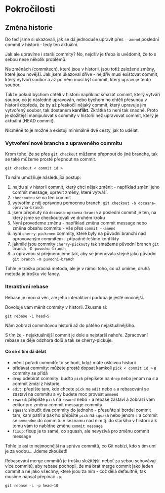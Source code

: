 # Pokročilosti
## Změna historie
Do teď jsme si ukazovali, jak se dá jednoduše upravit přes `--amend` poslední commit v historii - tedy ten aktuální.

Jak ale upravíme i starší commity? No, nejdřív je třeba is uvědomit, že to s sebou nese několik problémů.

Na změnách (commitech), které jsou v historii, jsou totiž založené změny, které jsou novější. Jak jsem ukazoval dříve - nejdřív musí existovat commit, který vytvoří soubor a až po něm musí být commit, který upravuje tento soubor.

Takže pokud bychom chtěli v historii například smazat commit, který vytváří soubor, co je následně upravován, nebo bychom ho chtěli přesunou v historii dopředu, že by až přeskočil nějaký commit, který upravuje jím vytvořený soubor, tak dostanem **konflikt**. Zkrátka to není tak snadné. Proto je složitější manipulovat s commity v historii než upravovat commit, který je aktuální (HEAD commit).

Nicméně to je možné a existují minimálně dvě cesty, jak to udělat.

### Vytvoření nové branche z upraveného commitu
Krom toho, že se přes `git checkout` můžeme přepnout do jiné branche, tak se také můžeme prostě přepnout na commit.
```
git checkout < commit id >
```
To nám umožňuje následující postup:

1. najdu si v historii commit, který chci nějak změnit - například změni jeho commit message, upravit změny, které vytváří.
2. `checkoutnu` se na ten commit
3. vytvořím z něj opravnou pomocnou branch: `git checkout -b docasna-opravna-branch`
4. jsem přepnutý na `docasna-opravna-branch` a poslední commit je ten, na který jsme se checkoutovali ve druhém kroku
5. Nyní provedeme změnu - například změna commit message nebo změna obsahu commitu - vše přes `commit --amend`
6. nyní `cherry-pickenem` commity, které byly na původní branchi nad opravovaným commitem - případně řešíme konflikty
7. jakmile jsou commity `cherry-picknuty` tak smažeme původní branch `git branch -D puvodni-branch`
8. a opravnou si přejmenujeme tak, aby se jmenovala stejně jako původní `git branch -m puvodni-branch`

Tohle je trošku pracná metoda, ale je v rámci toho, co už umíme, druhá metoda je trošku víc fancy.

### Iteraktivní rebase
Rebase je mocná věc, ale jeho interaktivní podoba je ještě mocnější.

Dovoluje vám měnit commity v historii.
Zkusme si:
```
git rebase -i head~5
```
Nám zobrazí commitovou historii až do pátého nejaktuálnějšího.

S tím že - nejaktuálnější commit je dole a nejstarší nahoře. Zpracování rebase se děje odzhora dolů a tak se cherry-pickuje.

#### Co se s tím dá dělat
- měnit pořadí commitů: to se hodí, když máte ošklivou historii
- přidávat commity: můžete prostě dopsat kamkoli `pick < commit id >` a commity se přidá
- `drop` odebírat commity: buďto `pick` přepíšete na `drop` nebo jenom na `d` a commit zmizí z historie.
- `edit`: přepište tam, kde chcete `pick` na `edit` nebo `e` a rebasování se zastaví na commitu a vy budete moc provést `ammend`
- `reword`: přepište `pick` na `reword` nebo `r` a rebase zastaví a zobrazí vám editor pro změnu commit message commitu
- `squash`: sloučit dva commity do jednoho - přesuňte si bordel commit tam, kam patří a pak ho přepište `pick` na `squash` nebo jenom `s` a commit se `ammendne` do commitu v seznamu nad ním tj. do staršího v historii a k tomu vám to nabídne změnu `commit message`
- `fixup`: fixup je to samé, co squash, ale nevyzívá pro změnu commit message

Tohle je asi to nejmocnější na správu commitů, co Git nabízí, kdo s tím umí je za vodou... Jdeme zkoušet!!

Rebasování merge commitů je trošku složitější, neboť za sebou schovávají více commitů, aby rebase pochopil, že má brát merge commit jako jeden commit a né jako všechny, které jsou za ním - což dělá defaultně, tak musíme napsat přepínač `-p`.
```
git rebase -i -p head~10
```
